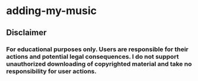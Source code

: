 # adding-my-music
## Disclaimer
### For educational purposes only. Users are responsible for their actions and potential legal consequences. I do not support unauthorized downloading of copyrighted material and take no responsibility for user actions.
